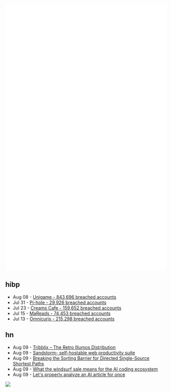 ![Metrics](https://raw.githubusercontent.com/phixion/phixion/master/metrics.svg)

## hibp

<!--
for https://github.com/phixion/phixion/blob/main/.github/workflows/feeds.yml
-->
<!--START_SECTION:haveibeenpwnd-->
- Aug 08 - [Unigame - 843,696 breached accounts](https://haveibeenpwned.com/Breach/Unigame)
- Jul 31 - [Pi-hole - 29,926 breached accounts](https://haveibeenpwned.com/Breach/ThePi-Hole)
- Jul 23 - [Creams Cafe - 159,652 breached accounts](https://haveibeenpwned.com/Breach/CreamsCafe)
- Jul 15 - [MaReads - 74,453 breached accounts](https://haveibeenpwned.com/Breach/MaReads)
- Jul 13 - [Omnicuris - 215,298 breached accounts](https://haveibeenpwned.com/Breach/Omnicuris)
<!--END_SECTION:haveibeenpwnd-->

## hn

<!--
for https://github.com/phixion/phixion/blob/main/.github/workflows/feeds.yml
-->
<!--START_SECTION:hn-->
- Aug 09 - [Tribblix – The Retro Illumos Distribution](http://www.tribblix.org/)
- Aug 09 - [Sandstorm- self-hostable web productivity suite](https://sandstorm.org/)
- Aug 09 - [Breaking the Sorting Barrier for Directed Single-Source Shortest Paths](https://arxiv.org/abs/2504.17033)
- Aug 09 - [What the windsurf sale means for the AI coding ecosystem](https://ethanding.substack.com/p/windsurf-gets-margin-called)
- Aug 09 - [Let's properly analyze an AI article for once](https://nibblestew.blogspot.com/2025/08/lets-properly-analyze-ai-article-for.html)
<!--END_SECTION:hn-->

<!--
for https://yhype.me
-->
![](https://hit.yhype.me/github/profile?user_id=13013670)
